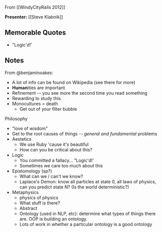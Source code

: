 From [[WindyCityRails 2012]]

**Presenter:** [[Steve Klabnik]]

## Memorable Quotes

* "Logic'd!'

## Notes

From @benjaminoakes:

* A lot of info can be found on Wikipedia (see there for more)
* **Human**ities are important
* Refinement -- you see more the second time you read something
* Rewarding to study this
* Monocultures = death
    * Get out of your filter bubble

Philosophy

* "love of wisdom"
* Get to the root causes of things -- _general and fundamental_ problems
* Aestetics
    * We use Ruby 'cause it's beautiful
    * How can you be critical about this?  
* Logic
    * You committed a fallacy... "Logic'd!'
    * Sometimes we care too much about this
* Epistomology (sp?)
    * What can we / can't we know?
    * Laplace's Demon: know all particles at state 0, all laws of physics, can you predict state N?  (Is the world deterministic?)
* Metaphysics
    * physics of physics
    * What stuff is there?
    * Abstract
    * Ontology (used in NLP, etc): determine what types of things there are.  OOP is building an ontology.
    * Lots of work in whether a particular ontology is a good ontology
